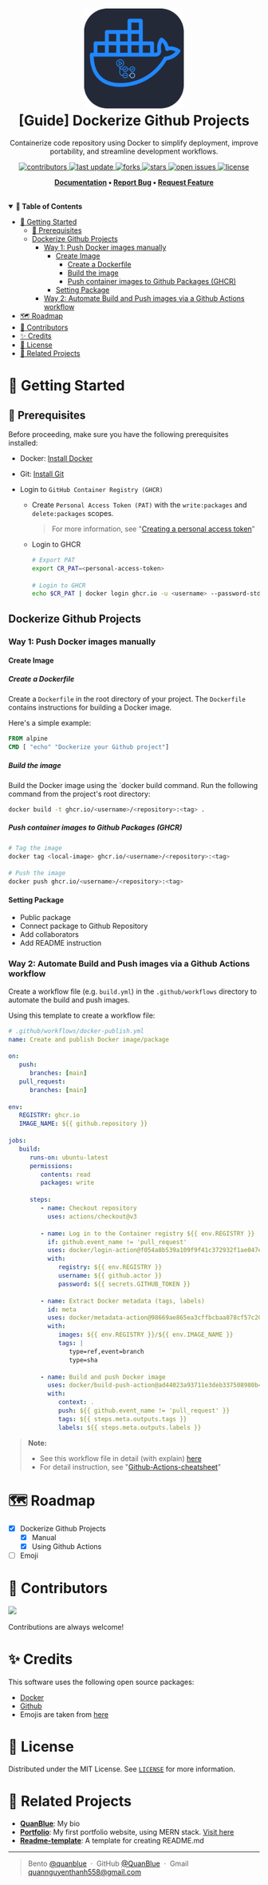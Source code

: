 <h1 align="center">
  <img src="./assets/dockerize_package_icon.png" alt="icon" width="200"></img>
  <br>
  <b>[Guide] Dockerize Github Projects </b>
</h1>

<p align="center">Containerize code repository using Docker to simplify deployment, improve portability, and streamline development workflows.</p>

<!-- Badges -->
<p align="center">
  <a href="https://github.com/QuanBlue/Dockerize-Github-Projects/graphs/contributors">
    <img src="https://img.shields.io/github/contributors/QuanBlue/Dockerize-Github-Projects" alt="contributors" />
  </a>
  <a href="">
    <img src="https://img.shields.io/github/last-commit/QuanBlue/Dockerize-Github-Projects" alt="last update" />
  </a>
  <a href="https://github.com/QuanBlue/Dockerize-Github-Projects/network/members">
    <img src="https://img.shields.io/github/forks/QuanBlue/Dockerize-Github-Projects" alt="forks" />
  </a>
  <a href="https://github.com/QuanBlue/Dockerize-Github-Projects/stargazers">
    <img src="https://img.shields.io/github/stars/QuanBlue/Dockerize-Github-Projects" alt="stars" />
  </a>
  <a href="https://github.com/QuanBlue/Dockerize-Github-Projects/issues/">
    <img src="https://img.shields.io/github/issues/QuanBlue/Dockerize-Github-Projects" alt="open issues" />
  </a>
  <a href="https://github.com/QuanBlue/Dockerize-Github-Projects/blob/main/LICENSE">
    <img src="https://img.shields.io/github/license/QuanBlue/Dockerize-Github-Projects.svg" alt="license" />
  </a>
</p>

<p align="center">
  <b>
      <a href="https://github.com/QuanBlue/Dockerize-Github-Projects">Documentation</a> •
      <a href="https://github.com/QuanBlue/Dockerize-Github-Projects/issues/">Report Bug</a> •
      <a href="https://github.com/QuanBlue/Dockerize-Github-Projects/issues/">Request Feature</a>
  </b>
</p>

<br/>

<details open>
<summary><b>📖 Table of Contents</b></summary>

-  [:toolbox: Getting Started](#toolbox-getting-started)
   -  [:pushpin: Prerequisites](#pushpin-prerequisites)
   -  [Dockerize Github Projects](#dockerize-github-projects)
      -  [Way 1: Push Docker images manually](#way-1-push-docker-images-manually)
         -  [Create Image](#create-image)
            -  [Create a Dockerfile](#create-a-dockerfile)
            -  [Build the image](#build-the-image)
            -  [Push container images to Github Packages (GHCR)](#push-container-images-to-github-packages-ghcr)
         -  [Setting Package](#setting-package)
      -  [Way 2: Automate Build and Push images via a Github Actions workflow](#way-2-automate-build-and-push-images-via-a-github-actions-workflow)
-  [:world_map: Roadmap](#world_map-roadmap)
-  [:busts_in_silhouette: Contributors](#busts_in_silhouette-contributors)
-  [:sparkles: Credits](#sparkles-credits)
-  [:scroll: License](#scroll-license)
-  [:link: Related Projects](#link-related-projects)
</details>

# :toolbox: Getting Started

## :pushpin: Prerequisites

Before proceeding, make sure you have the following prerequisites installed:

-  Docker: [Install Docker](https://docs.docker.com/get-docker/)
-  Git: [Install Git](https://git-scm.com/book/en/v2/Getting-Started-Installing-Git)

-  Login to `GitHub Container Registry (GHCR)`

   -  Create `Personal Access Token (PAT)` with the `write:packages` and `delete:packages` scopes.

      > For more information, see "[Creating a personal access token](https://docs.github.com/en/github/authenticating-to-github/creating-a-personal-access-token)"

   -  Login to GHCR

      ```sh
      # Export PAT
      export CR_PAT=<personal-access-token>

      # Login to GHCR
      echo $CR_PAT | docker login ghcr.io -u <username> --password-stdin
      ```

## Dockerize Github Projects

### Way 1: Push Docker images manually

#### Create Image

##### Create a Dockerfile

Create a `Dockerfile` in the root directory of your project. The `Dockerfile` contains instructions for building a Docker image.

Here's a simple example:

```Dockerfile
FROM alpine
CMD [ "echo" "Dockerize your Github project"]
```

##### Build the image

Build the Docker image using the `docker build command. Run the following command from the project's root directory:

```sh
docker build -t ghcr.io/<username>/<repository>:<tag> .
```

##### Push container images to Github Packages (GHCR)

```sh
# Tag the image
docker tag <local-image> ghcr.io/<username>/<repository>:<tag>

# Push the image
docker push ghcr.io/<username>/<repository>:<tag>
```

#### Setting Package

-  Public package
-  Connect package to Github Repository
-  Add collaborators
-  Add README instruction

### Way 2: Automate Build and Push images via a Github Actions workflow

Create a workflow file (e.g. `build.yml`) in the `.github/workflows` directory to automate the build and push images.

Using this template to create a workflow file:

```yml
# .github/workflows/docker-publish.yml
name: Create and publish Docker image/package

on:
   push:
      branches: [main]
   pull_request:
      branches: [main]

env:
   REGISTRY: ghcr.io
   IMAGE_NAME: ${{ github.repository }}

jobs:
   build:
      runs-on: ubuntu-latest
      permissions:
         contents: read
         packages: write

      steps:
         - name: Checkout repository
           uses: actions/checkout@v3

         - name: Log in to the Container registry ${{ env.REGISTRY }}
           if: github.event_name != 'pull_request'
           uses: docker/login-action@f054a8b539a109f9f41c372932f1ae047eff08c9
           with:
              registry: ${{ env.REGISTRY }}
              username: ${{ github.actor }}
              password: ${{ secrets.GITHUB_TOKEN }}

         - name: Extract Docker metadata (tags, labels)
           id: meta
           uses: docker/metadata-action@98669ae865ea3cffbcbaa878cf57c20bbf1c6c38
           with:
              images: ${{ env.REGISTRY }}/${{ env.IMAGE_NAME }}
              tags: |
                 type=ref,event=branch
                 type=sha

         - name: Build and push Docker image
           uses: docker/build-push-action@ad44023a93711e3deb337508980b4b5e9bcdc5dc
           with:
              context: .
              push: ${{ github.event_name != 'pull_request' }}
              tags: ${{ steps.meta.outputs.tags }}
              labels: ${{ steps.meta.outputs.labels }}
```

> **Note:**
>
> -  See this workflow file in detail (with explain) [here](./.github/workflows/docker-publish.yml)
> -  For detail instruction, see "[Github-Actions-cheatsheet](https://github.com/QuanBlue/Github-Actions-cheatsheet)"

# :world_map: Roadmap

-  [x] Dockerize Github Projects
   -  [x] Manual
   -  [x] Using Github Actions
-  [ ] Emoji

# :busts_in_silhouette: Contributors

<a href="https://github.com/QuanBlue/Dockerize-Github-Projects/graphs/contributors">
  <img src="https://contrib.rocks/image?repo=QuanBlue/Dockerize-Github-Projects" />
</a>

Contributions are always welcome!

# :sparkles: Credits

This software uses the following open source packages:

-  [Docker](https://www.docker.com/)
-  [Github](https://github.com/)
-  Emojis are taken from [here](https://github.com/arvida/emoji-cheat-sheet.com)

# :scroll: License

Distributed under the MIT License. See <a href="./LICENSE">`LICENSE`</a> for more information.

# :link: Related Projects

-  <u>[**QuanBlue**](https://github.com/QuanBlue/QuanBlue)</u>: My bio
-  <u>[**Portfolio**](https://github.com/QuanBlue/Portfolio)</u>: My first portfolio website, using MERN stack. [Visit here](https://quanblue.netlify.app/)
-  <u>[**Readme-template**](https://github.com/QuanBlue/Dockerize-Github-Projects)</u>: A template for creating README.md

---

> Bento [@quanblue](https://bento.me/quanblue) &nbsp;&middot;&nbsp;
> GitHub [@QuanBlue](https://github.com/QuanBlue) &nbsp;&middot;&nbsp; Gmail quannguyenthanh558@gmail.com
